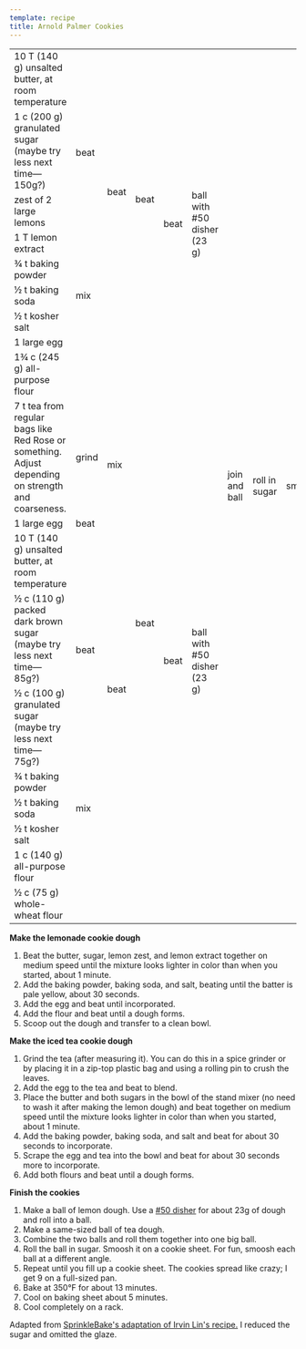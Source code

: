 ```yaml
---
template: recipe
title: Arnold Palmer Cookies
---
```

<table>
<tr>
  <td>10 T (140 g) unsalted butter, at room temperature</td>
  <td rowspan="4">beat</td>
  <td rowspan="7">beat</td>
  <td rowspan="8">beat</td>
  <td rowspan="9">beat</td>
  <td rowspan="9">ball with #50 disher (23 g)</td>
  <td rowspan="19">join and ball</td>
  <td rowspan="19">roll in sugar</td>
  <td rowspan="19">smoosh</td>
  <td rowspan="19">bake 13 minutes at 350&deg;F</td>
  <td rowspan="19">cool on pan 5 minutes</td>
  <td rowspan="19">cool on rack</td>
</tr>  
<tr>
  <td>1 c (200 g) granulated sugar (maybe try less next time&mdash;150g?)</td>
</tr>  
<tr>
  <td>zest of 2 large lemons</td>
</tr>  
<tr>
  <td>1 T lemon extract</td>
</tr>  
<tr>
  <td>&frac34; t baking powder</td>
  <td rowspan="3">mix</td>
</tr>  
<tr>
  <td>&frac12; t baking soda</td>
</tr>  
<tr>
  <td>&frac12; t kosher salt</td>
</tr>  
<tr>
  <td>1 large egg</td>
  <td colspan="2" class="righthide">&nbsp;</td>
</tr>  
<tr>
  <td>1&frac34; c (245 g) all-purpose flour</td>
  <td colspan="3" class="righthide">&nbsp;</td>
</tr>  
<tr>
  <td>7 t tea from regular bags like Red Rose or something. Adjust depending on strength and coarseness.</td>
  <td>grind</td>
  <td rowspan="2">mix</td>
  <td rowspan="8">beat</td>
  <td rowspan="10">beat</td>
  <td rowspan="10">ball with #50 disher (23 g)</td>
</tr>
<tr>
  <td>1 large egg</td>
  <td>beat</td>
</tr>
<tr>
  <td>10 T (140 g) unsalted butter, at room temperature</td>
  <td rowspan="3">beat</td>
  <td rowspan="6">beat</td>
</tr>
<tr>
  <td>&frac12; c (110 g) packed dark brown sugar (maybe try less next time&mdash;85g?)</td>
</tr>
<tr>
  <td>&frac12; c (100 g) granulated sugar (maybe try less next time&mdash;75g?)</td>
</tr>
<tr>
  <td>&frac34; t baking powder</td>
  <td rowspan="3">mix</td>
</tr>
<tr>
  <td>&frac12; t baking soda</td>
</tr>
<tr>
  <td>&frac12; t kosher salt</td>
</tr>
<tr>
  <td>1 c (140 g) all-purpose flour</td>
  <td rowspan="2" colspan="3" class="righthide">&nbsp;</td>
</tr>
<tr>
  <td>&frac12; c (75 g) whole-wheat flour</td>
</tr>
</table>

**Make the lemonade cookie dough**

1. Beat the butter, sugar, lemon zest, and lemon extract together on medium speed until the mixture looks lighter in color than when you started, about 1 minute.
1. Add the baking powder, baking soda, and salt, beating until the batter is pale yellow, about 30 seconds.
1. Add the egg and beat until incorporated.
1. Add the flour and beat until a dough forms.
1. Scoop out the dough and transfer to a clean bowl.


**Make the iced tea cookie dough**
1. Grind the tea (after measuring it). You can do this in a spice grinder or by placing it in a zip-top plastic bag and using a rolling pin to crush the leaves.
1. Add the egg to the tea and beat to blend.
1. Place the butter and both sugars in the bowl of the stand mixer (no need to wash it after making the lemon dough) and beat together on medium speed until the mixture looks lighter in color than when you started, about 1 minute.
1. Add the baking powder, baking soda, and salt and beat for about 30 seconds to incorporate.
1. Scrape the egg and tea into the bowl and beat for about 30 seconds more to incorporate.
1. Add both flours and beat until a dough forms.

**Finish the cookies**
1. Make a ball of lemon dough. Use a [#50 disher](http://www.bakersbrigade.com/cookie-scoop-sizes-explained/) for about 23g of dough and roll into a ball.
1. Make a same-sized ball of tea dough.
1. Combine the two balls and roll them together into one big ball.
1. Roll the ball in sugar. Smoosh it on a cookie sheet. For fun, smoosh each ball at a different angle.
1. Repeat until you fill up a cookie sheet. The cookies spread like crazy; I get 9 on a full-sized pan.
1. Bake at 350&deg;F for about 13 minutes.
1. Cool on baking sheet about 5 minutes.
1. Cool completely on a rack.

<p class="confession">Adapted from <a href="https://www.sprinklebakes.com/2017/04/jumbo-arnold-palmer-cookies-from-irvin.html">SprinkleBake's adaptation of Irvin Lin's recipe.</a> I reduced the sugar and omitted the glaze.</p>
